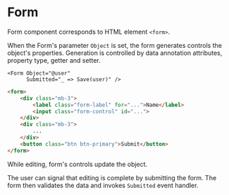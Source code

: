 # Form

Form component corresponds to HTML element `<form>`.

When the Form's parameter `Object` is set, the form generates controls the object's properties.
Generation is controlled by data annotation attributes, property type, getter and setter.

```razor
<Form Object="@user"
      Submitted="_ => Save(user)" />
```

```html
<form>
    <div class="mb-3">
        <label class="form-label" for="...">Name</label>
        <input class="form-control" id="...">
    </div>
    <div class="mb-3">
        ...
    </div>
    <button class="btn btn-primary">Submit</button>
</form>
```

While editing, form's controls update the object.

The user can signal that editing is complete by submitting the form. The form then validates
the data and invokes `Submitted` event handler.
